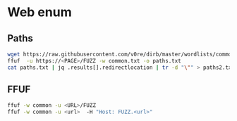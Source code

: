 # Web enum

## Paths

```bash
wget https://raw.githubusercontent.com/v0re/dirb/master/wordlists/common.txt
ffuf  -u https://<PAGE>/FUZZ -w common.txt -o paths.txt
cat paths.txt | jq .results[].redirectlocation | tr -d "\"" > paths2.txt 
```
## FFUF

```bash
ffuf -w common -u <URL>/FUZZ
ffuf -w common -u <url>  -H "Host: FUZZ.<url>"
```
